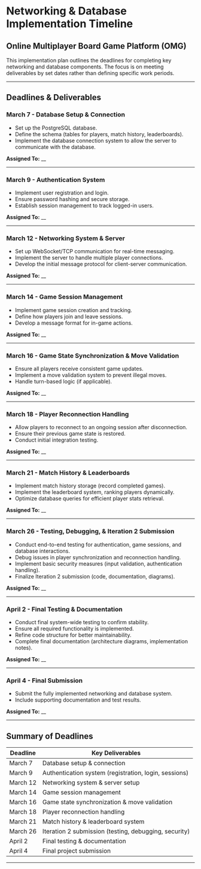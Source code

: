 # Networking & Database Implementation Timeline
## Online Multiplayer Board Game Platform (OMG)

This implementation plan outlines the deadlines for completing key networking and database components. The focus is on meeting deliverables by set dates rather than defining specific work periods.

---

## Deadlines & Deliverables

### March 7 - Database Setup & Connection
- Set up the PostgreSQL database.
- Define the schema (tables for players, match history, leaderboards).
- Implement the database connection system to allow the server to communicate with the database.

**Assigned To:** __

---

### March 9 - Authentication System
- Implement user registration and login.
- Ensure password hashing and secure storage.
- Establish session management to track logged-in users.

**Assigned To:** __

---

### March 12 - Networking System & Server
- Set up WebSocket/TCP communication for real-time messaging.
- Implement the server to handle multiple player connections.
- Develop the initial message protocol for client-server communication.

**Assigned To:** __

---

### March 14 - Game Session Management
- Implement game session creation and tracking.
- Define how players join and leave sessions.
- Develop a message format for in-game actions.

**Assigned To:** __

---

### March 16 - Game State Synchronization & Move Validation
- Ensure all players receive consistent game updates.
- Implement a move validation system to prevent illegal moves.
- Handle turn-based logic (if applicable).

**Assigned To:** __

---

### March 18 - Player Reconnection Handling
- Allow players to reconnect to an ongoing session after disconnection.
- Ensure their previous game state is restored.
- Conduct initial integration testing.

**Assigned To:** __

---

### March 21 - Match History & Leaderboards
- Implement match history storage (record completed games).
- Implement the leaderboard system, ranking players dynamically.
- Optimize database queries for efficient player stats retrieval.

**Assigned To:** __

---

### March 26 - Testing, Debugging, & Iteration 2 Submission
- Conduct end-to-end testing for authentication, game sessions, and database interactions.
- Debug issues in player synchronization and reconnection handling.
- Implement basic security measures (input validation, authentication handling).
- Finalize Iteration 2 submission (code, documentation, diagrams).

**Assigned To:** __

---

### April 2 - Final Testing & Documentation
- Conduct final system-wide testing to confirm stability.
- Ensure all required functionality is implemented.
- Refine code structure for better maintainability.
- Complete final documentation (architecture diagrams, implementation notes).

**Assigned To:** __

---

### April 4 - Final Submission
- Submit the fully implemented networking and database system.
- Include supporting documentation and test results.

**Assigned To:** __

---

## Summary of Deadlines

| Deadline  | Key Deliverables |
|-----------|-----------------|
| March 7   | Database setup & connection |
| March 9   | Authentication system (registration, login, sessions) |
| March 12  | Networking system & server setup |
| March 14  | Game session management |
| March 16  | Game state synchronization & move validation |
| March 18  | Player reconnection handling |
| March 21  | Match history & leaderboard system |
| March 26  | Iteration 2 submission (testing, debugging, security) |
| April 2   | Final testing & documentation |
| April 4   | Final project submission |

---

